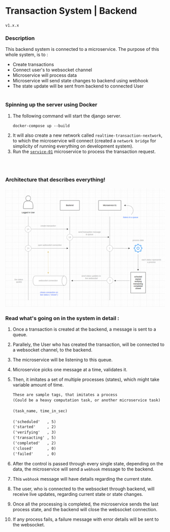 # Transaction System | Backend
`v1.x.x`

### Description

This backend system is connected to a microservice.
The purpose of this whole system, is to :
- Create transactions
- Connect user's to websocket channel
- Microservice will process data
- Microservice will send state changes to backend using webhook
- The state update will be sent from backend to connected User
<br></br>

### Spinning up the server using Docker
1. The following command will start the django server.
    ```
    docker-compose up --build
    ```
2. It will also create a new network called `realtime-transaction-nextwork`, to which the microservice will connect (created a `network bridge` for simplicity of running everything on development system).
3. Run the [`service-01`](https://github.com/hardikambati/transaction-service01) microservice to process the transaction request.

<br></br>
### Architecture that describes everything!

![Architecture](utils/docs/images/architecture.png)


### Read what's going on in the system in detail :

1. Once a transaction is created at the backend, a message is sent to a queue.
2. Parallely, the User who has created the transaction, will be connected to a websocket channel, to the backend.
3. The microservice will be listening to this queue.
4. Microservice picks one message at a time, validates it.
5. Then, it imitates a set of multiple processes (states), which might take variable amount of time.

    ```txt
    These are sample tags, that imitates a process
    (Could be a heavy computation task, or another microservice task)

    (task_name, time_in_sec)

    ('scheduled'   , 5)
    ('started'     , 2)
    ('verifying'   , 3)
    ('transacting' , 5)
    ('completed'   , 2)
    ('closed'      , 0)
    ('failed'      , 0)
    ```

6. After the control is passed through every single state, depending on the data, the microservice will send a `webhook` message to the backend.
7. This `webhook` message will have details regarding the current state.
8. The user, who is connected to the websocket through backend, will receive live updates, regarding current state or state changes.
9. Once all the processing is completed, the microservice sends the last process state, and the backend will close the websocket connection.
10. If any process fails, a failure message with error details will be sent to the websocket.



